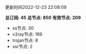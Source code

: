更新时间2022-12-23 22:08:09

**总订阅: 45**
**总节点: 850**
**有效节点: 209**
- ss节点: 30
- v2ray节点: 169
- trojan节点: 8
- ssr节点: 2
